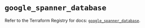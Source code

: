 # `google_spanner_database`

Refer to the Terraform Registry for docs: [`google_spanner_database`](https://registry.terraform.io/providers/hashicorp/google-beta/5.28.0/docs/resources/google_spanner_database).
